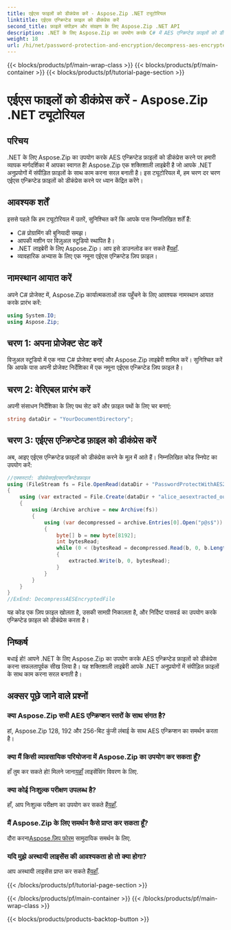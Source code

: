 ```yaml
---
title: एईएस फाइलों को डीकंप्रेस करें - Aspose.Zip .NET ट्यूटोरियल
linktitle: एईएस एन्क्रिप्टेड फ़ाइल को डीकंप्रेस करें
second_title: फ़ाइलें संपीड़न और संग्रहण के लिए Aspose.Zip .NET API
description: .NET के लिए Aspose.Zip का उपयोग करके C# में AES एन्क्रिप्टेड फ़ाइलों को डीकंप्रेस करना सीखें। कुशल फ़ाइल प्रबंधन के लिए हमारी चरण-दर-चरण मार्गदर्शिका का पालन करें।
weight: 18
url: /hi/net/password-protection-and-encryption/decompress-aes-encrypted-file/
---
```


{{< blocks/products/pf/main-wrap-class >}}
{{< blocks/products/pf/main-container >}}
{{< blocks/products/pf/tutorial-page-section >}}

# एईएस फाइलों को डीकंप्रेस करें - Aspose.Zip .NET ट्यूटोरियल


## परिचय

.NET के लिए Aspose.Zip का उपयोग करके AES एन्क्रिप्टेड फ़ाइलों को डीकंप्रेस करने पर हमारी व्यापक मार्गदर्शिका में आपका स्वागत है! Aspose.Zip एक शक्तिशाली लाइब्रेरी है जो आपके .NET अनुप्रयोगों में संपीड़ित फ़ाइलों के साथ काम करना सरल बनाती है। इस ट्यूटोरियल में, हम चरण दर चरण एईएस एन्क्रिप्टेड फ़ाइलों को डीकंप्रेस करने पर ध्यान केंद्रित करेंगे।

## आवश्यक शर्तें

इससे पहले कि हम ट्यूटोरियल में उतरें, सुनिश्चित करें कि आपके पास निम्नलिखित शर्तें हैं:

- C# प्रोग्रामिंग की बुनियादी समझ।
- आपकी मशीन पर विज़ुअल स्टूडियो स्थापित है।
-  .NET लाइब्रेरी के लिए Aspose.Zip। आप इसे डाउनलोड कर सकते हैं[यहाँ](https://releases.aspose.com/zip/net/).
- व्यावहारिक अभ्यास के लिए एक नमूना एईएस एन्क्रिप्टेड ज़िप फ़ाइल।

## नामस्थान आयात करें

अपने C# प्रोजेक्ट में, Aspose.Zip कार्यात्मकताओं तक पहुँचने के लिए आवश्यक नामस्थान आयात करके प्रारंभ करें:

```csharp
using System.IO;
using Aspose.Zip;
```

## चरण 1: अपना प्रोजेक्ट सेट करें

विजुअल स्टूडियो में एक नया C# प्रोजेक्ट बनाएं और Aspose.Zip लाइब्रेरी शामिल करें। सुनिश्चित करें कि आपके पास अपनी प्रोजेक्ट निर्देशिका में एक नमूना एईएस एन्क्रिप्टेड ज़िप फ़ाइल है।

## चरण 2: वेरिएबल प्रारंभ करें

अपनी संसाधन निर्देशिका के लिए पथ सेट करें और फ़ाइल पथों के लिए चर बनाएं:

```csharp
string dataDir = "YourDocumentDirectory";
```

## चरण 3: एईएस एन्क्रिप्टेड फ़ाइल को डीकंप्रेस करें

अब, आइए एईएस एन्क्रिप्टेड फ़ाइलों को डीकंप्रेस करने के मूल में आते हैं। निम्नलिखित कोड स्निपेट का उपयोग करें:

```csharp
//एक्सस्टार्ट: डीकंप्रेसएईएसएनक्रिप्टेडफ़ाइल
using (FileStream fs = File.OpenRead(dataDir + "PasswordProtectWithAES256_out.zip"))
{
    using (var extracted = File.Create(dataDir + "alice_aesextracted_out.txt"))
    {
        using (Archive archive = new Archive(fs))
        {
            using (var decompressed = archive.Entries[0].Open("p@s$"))
            {
                byte[] b = new byte[8192];
                int bytesRead;
                while (0 < (bytesRead = decompressed.Read(b, 0, b.Length)))
                {
                    extracted.Write(b, 0, bytesRead);
                }
            }
        }
    }
}
//ExEnd: DecompressAESEncryptedFile
```

यह कोड एक ज़िप फ़ाइल खोलता है, उसकी सामग्री निकालता है, और निर्दिष्ट पासवर्ड का उपयोग करके एन्क्रिप्टेड फ़ाइल को डीकंप्रेस करता है।

## निष्कर्ष

बधाई हो! आपने .NET के लिए Aspose.Zip का उपयोग करके AES एन्क्रिप्टेड फ़ाइलों को डीकंप्रेस करना सफलतापूर्वक सीख लिया है। यह शक्तिशाली लाइब्रेरी आपके .NET अनुप्रयोगों में संपीड़ित फ़ाइलों के साथ काम करना सरल बनाती है।

## अक्सर पूछे जाने वाले प्रश्नों

### क्या Aspose.Zip सभी AES एन्क्रिप्शन स्तरों के साथ संगत है?
हां, Aspose.Zip 128, 192 और 256-बिट कुंजी लंबाई के साथ AES एन्क्रिप्शन का समर्थन करता है।

### क्या मैं किसी व्यावसायिक परियोजना में Aspose.Zip का उपयोग कर सकता हूँ?
 हाँ तुम कर सकते हो! मिलने जाना[यहाँ](https://purchase.aspose.com/buy) लाइसेंसिंग विवरण के लिए.

### क्या कोई निःशुल्क परीक्षण उपलब्ध है?
 हाँ, आप निःशुल्क परीक्षण का उपयोग कर सकते हैं[यहाँ](https://releases.aspose.com/).

### मैं Aspose.Zip के लिए समर्थन कैसे प्राप्त कर सकता हूँ?
 दौरा करना[Aspose.ज़िप फोरम](https://forum.aspose.com/c/zip/37) सामुदायिक समर्थन के लिए.

### यदि मुझे अस्थायी लाइसेंस की आवश्यकता हो तो क्या होगा?
 आप अस्थायी लाइसेंस प्राप्त कर सकते हैं[यहाँ](https://purchase.aspose.com/temporary-license/).


{{< /blocks/products/pf/tutorial-page-section >}}

{{< /blocks/products/pf/main-container >}}
{{< /blocks/products/pf/main-wrap-class >}}

{{< blocks/products/products-backtop-button >}}
